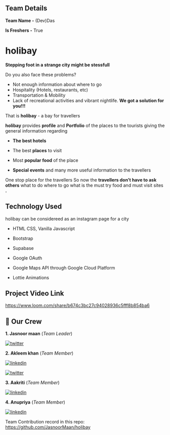 
##  Team Details 
 **Team Name -** (Dev)Das

 **Is Freshers -** True  
# holibay
__Stepping foot in a strange city might be stessfull__

Do you also face these problems?
* Not enough information about where to go
* Hospitality (Hotels, restaurants, etc) 
* Transportation & Mobility
* Lack of recreational activities and vibrant nightlife.
__We got a solution for you!!!__

That is ****holibay**** - a bay for travellers


__holibay__ provides  __profile__ and __Portfolio__ of the places to the tourists giving the general information regarding

* __The best hotels__ 

* The best __places__ to visit 

* Most __popular food__ of the place 

* __Special events__  and many more useful information
   to the travellers

 One stop place for the travellers
So now the __travellers don’t have to ask others__ what to do where to go what is the must try food and must visit sites __.__ 
## Technology Used
holibay can be considereed as an instagram page for a city 

* HTML CSS, Vanilla Javascript
* Bootstrap

* Supabase

* Google OAuth

* Google Maps API through Google Cloud Platform

* Lottie Animations



## Project Video Link ##
https://www.loom.com/share/b674c3bc27c94028936c5fff8b854ba6
## 🔗 Our Crew
 **1. Jasnoor maan** (_Team Leader_)



[![twitter](https://img.shields.io/badge/twitter-1DA1F2?style=for-the-badge&logo=twitter&logoColor=white)](https://twitter.com/mxxnJasnoor)


**2. Akleem khan** (_Team Member_)

[![linkedin](https://img.shields.io/badge/linkedin-0A66C2?style=for-the-badge&logo=linkedin&logoColor=white)](https://www.linkedin.com/in/akleem-khan-3a5a51223)

[![twitter](https://img.shields.io/badge/twitter-1DA1F2?style=for-the-badge&logo=twitter&logoColor=white)](https://twitter.com/Akleemk786?t=0Rd9M8oJDdpngjLqR4Jngw&s=08)

**3. Aakriti** (_Team Member_)

[![linkedin](https://img.shields.io/badge/linkedin-0A66C2?style=for-the-badge&logo=linkedin&logoColor=white)](https://www.linkedin.com/in/aakriti-kumra-174241228/)



**4. Anupriya** (_Team Member_)

[![linkedin](https://img.shields.io/badge/linkedin-0A66C2?style=for-the-badge&logo=linkedin&logoColor=white)](https://www.linkedin.com/in/anupriya-715429232)


Team Contribution record in this repo:
 https://github.com/JasnoorMaan/holibay
 
